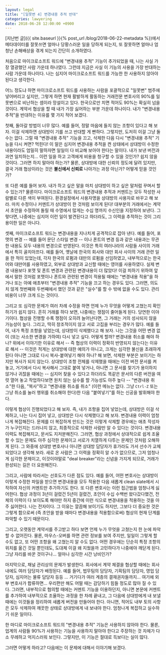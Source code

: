 ```yaml
---
layout: legal
title: "[일못변 4] 변경내용 추적 반대"
categories: lawyering
date: 2018-06-28 12:00:00 +0900
---
```


[지난번 글]({{ site.baseurl }}{% post_url /blog/2018-06-22-metadata %})에서 메타데이터를 잘못쓰면 얼마나 당황스러운 일을 당하게 되는지, 또 잘못하면 얼마나 엄청난 손해배상을 겪게 되는지 간단히 소개하였다. 

처음으로 마이크로소프트 워드에 "변경내용 추적" 기능이 추가되었을 때, 나는 사실 가장 열광했던 사람 가운데 하나였다. 그런데 지금은 사실 이 기능의 사용을 가장 반대하는 사람 가운데 하나이다. 나는 심지어 마이크로소프트 워드를 가능한 한 사용하지 않아야 된다고 생각한다.

어느 정도냐 하면 마이크로소프트 워드를 사용하는 사람을 포괄적으로 "일못변" 범주에 넣어버리고 싶지만, 그렇게 하면 현재 활발하게 활동하는 거래전문 변호사의 90%를 일못변으로 비난하는 셈이라 망설이고 있다. 한국으로만 치면 적어도 90%는 확실히 넘을 것이다. 계약서 협상을 할 때 내가 가장 싫어하는 부분 가운데 하나이다. 내가 "변경내용 추적"을 반대하는 이유를 몇 가지 적어 보겠다.

첫째, 돌아갈 방법이 너무 많다. 예를 들어, 정말 마음에 들지 않는 조항이 있다고 해 보자. 이걸 삭제하면 상대방이 기를 쓰고 반대할 게 빤하다. 그렇지만, 도저히 이걸 그냥 둘 수는 없다. 그럴 때 "변경내용 추적" 기능을 끄고, 삭제한 다음 다시 "변경내용 추적" 기능을 다시 켜면? 먹힌다! 이 말은 심지어 변경내용 추적을 켠 상태에서 상대방이 수정한 내용이라도 엄밀히 말하자면 일일이 다 비교해 보아야 한다는 말이다. 내가 보낸 버전과 과연 일치하는지... 이런 일을 하고 고객에게 비용을 청구할 수 있을 것인가? 쉽지 않을 것이다. 그러면 하지 말아야 하는가? 물론, 상대방에 대한 신뢰의 정도에 달려 있지만, 결국 거래 협상이라는 것은 **불신에서 신뢰로** 나아가는 과정 아닌가? 어떻게 믿을 것인가?

또 다른 예를 들어 보자. 내가 하고 싶은 말을 마치 상대방이 하고 싶은 말처럼 꾸며서 할 수 있는가? 물론이다. 마이크로소프트 워드의 변경내용 추적과 커멘트는 모두 작성한 사람별로 다른 색이 부여된다. 환경설정에서 사용자명을 상대방의 사용자로 바꾸고 해 보라. 마치 수정이나 커멘트가 상대방이 한 것처럼 보이게 된다! 대부분의 거래에서는 계약서 초안을 수정하여 돌릴 때 수명에서 많게는 수십 명까지 수신인을 지정하여 보낸다. 그렇다면, 나중에는 심지어 이런 일이 발견된다고 하더라도, 그 이력을 추적하는 것이 그리 용이한 일은 아니다.

셋째, 마이크로소프트 워드는 변경내용을 지나치게 공격적으로 잡아 낸다. 예를 들어, 포맷의 변경 -- 예를 들어 문단 스타일 변경 -- 이나 폰트의 변경 등과 같은 내용과는 무관한 내용도 모두 내용의 변경으로 반영된다. 이것은 특히 여러나라의 사람들 사이의 거래에서 특히 골치아프다. 예를 들어, 옛날에 한국의 회사와 대만 회사 사이의 거래 관련 일을 한 적이 있었는데, 각자 한국의 로펌과 대만의 로펌을 선임하였고, 내부적으로는 한국어와 대만어를 사용하였고, 외부로 상대방과 교신할 때에는 영어를 사용하였다. 실제 변경 내용보다 포맷 및 폰트 변경과 관련된 변경내용이 더 많았다! 이걸 피하기 위하여 앞에서 말한 것처럼 포맷이나 폰트와 관련된 변경이 적용될 때에는 "변경내용 적용"을 하거나 또는 아예 애초부터 "변경내용 추적" 기능을 끄고 하는 경우도 있다. 그러면, 의도치 않게 첫번째와 두번째에서 했던 것과 같은 "실수"를 할 수 밖에 없을 수도 있다. 관리비용이 너무 크게 드는 것이다.

그리고 또 심각한 문제가 여러 차례 수정을 하면 언제 누가 무엇을 어떻게 고쳤는지 확인하기가 쉽지 않다. 흔히 거래를 하다 보면, 나중에는 쟁점이 줄어들게 된다. 당연한 이야기이다. 협상을 진행할 수록 쟁점이 오히려 늘어난다면, 그 거래는 거의 성사되지 않을 가능성이 높다. 그리고, 딱히 창조적이지 않고 서로 고집을 부리는 경우가 많다. 예를 들어, 내가 특정 조항을 넣었는데, 상대방이 삭제했다고 해 보자. 나는 그것을 어떤 변경 없이 (또는 사소한 변경을 가하여) 다시 넣고 싶다. 어떻게 할까? 변경내용 취소를 해야 하나? 위에서 이야기한 이유로 해서 -- 즉 협상의 이력이 정확히 반영되지 않는다는 이유로 해서 -- 이것은 적게는 상대방에 대한 예의가 아니고, 크게는 심각한 불신을 초래햐게 된다 아니면 그대로 다시 복사-붙여넣기 해야 하나? 해 보면, 삭제한 부분은 보이기는 하지만 복사가 되지 않는다. 상대방이 조항 전체를 삭제했을 때에는 이전 버전 문서를 켜 놓고, 거기에서 다시 복사해서 그대로 붙여 넣거나, 아니면 그 문서를 찾기가 용이하지 않거나 귀찮을 때에는 -- 심지어 찾을 수 있다고 하더라도 똑같은 문서의 다른 버전을 여럿 열어 놓고 작업하다보면 원치 않는 실수를 할 가능성도 아주 높다 -- "변경내용 취소"한 다음, "복사"하고 "변경내용 취소를 취소" (이런 메뉴는 없다. 그냥 `Ctrl-Z` 또는 그냥 취소를 눌러 행위를 취소해야 한다)한 다음 "붙여넣기"를 하는 신공을 발휘해야 한다.

이렇게 협상이 진행되었다고 해 보자. 즉, 내가 조항을 집어 넣었는데, 상대방은 이걸 삭제하고, 나는 다시 집어 넣고, 상대방은 다시 삭제했다고 해 보자. 변경내용 이력이 엄청나게 복잡해진다. 문제를 더 복잡하게 만드는 것은 이렇게 삭제할 경우에는 애초 작성자가 누구인지는 드러나지 않고, 최종적으로 삭제한 사람만 알 수 있다는 것이다. 변경내용 이력도 복잡해지고, 문서도 지저분해진다. 그러면, 협상 과정에서 상대적으로 쉽게 조율할 수 있는 문제도 아주 심각한 문제이고 서로가 치열하게 다투는 문제인 것처럼 오해하게 된다. 그 와중에 상대방 변호사나 아니면 상대방 담당자가 휴가라도 가서 선수가 교체되었다고 생각해 보라. 새로 온 사람은 그 이력을 정확히 알 수가 없으므로, 그저 엄청나게 심각한 문제이고, 이것이야말로 "deal breaker"라는 신념을 가지게 되므로, 거래가 완성되는 길은 더 요원해진다.

그리고, 사람에 따라서는 선호도가 다른 점도 있다. 예를 들어, 어떤 변호사는 상대방이 이렇게 수정한 파일을 받으면 변경내용을 모두 적용한 다음 새롭게 clean slate에서 시작하여 자신의 커멘트만 추가하기도 한다. 또 다른 변호사는 이런 접근법을 엄청나게 싫어한다. 협상 과정이 3년이 걸렸건 5년이 걸렸건, 초안이 수십 수백번 왔다갔다했건, 전체의 이력이 다 보이도록 해야만 하지 중간에 이런 식으로 변경내용을 적용하는 것을 아주 싫어한다. 나는 전자이다. 그 이유는 깔끔해 보이기도 하지만, 그보다 더 중요한 것은 그렇게 함으로써 (즉 초안을 받을 때마다 변경내용을 적용함으로써) 협상의 현재 단계를 파악할 수 있기 때문이다.

그리고, 오랫동안 계약서를 주고받고 하다 보면 언제 누가 무엇을 고쳤는지 한 눈에 파악할 수 없어진다. 물론, 마우스-오버를 하면 관련 정보를 보여 주지만, 일일이 그렇게 할 수도 없고, 또 어떤 조항을 왜 고쳤는지 알 수도 없다. 어떤 경우에는 단순히 특정 조항의 위치를 옮긴 것일 뿐인데도, 도대체 이걸 왜 지웠을까 고민하다가 나중에야 깨닫게 된다. 그냥 자리를 바꾼 것이구나... 얼마나 심각한 시간 낭비인가?

마지막으로, 채널 관리상의 문제가 발생한다. 회사에서 계약 체결을 협상할 때에는 회사 내에도 여러 담당자가 배정된다. 예를 들어, 법무팀의 담당자, 기획팀의 담당자, 영업 담당자, 심지어는 물류 담당자 등등 ... 거기다가 여러 계층의 결재권자들까지... 여기에 외부 변호사가 합류하면... 우리편만 해도 어떨 때는 감당하기 힘들 정도로 많아 질 수 있다. 그러면, 내부적으로 협의할 때에는 커멘트 기능을 이용하던지, 아니면 본문에 커멘트를 추가하여 내부적으로 조율하는 과정을 한 차례 끝내고, 그 다음에 상대방에게 내 보낼 때에는 이것들을 정리하여 새롭게 버전을 만들어야 한다. 아니면, 적어도 내부 토의 사항은 모두 삭제하여 깨끗한 상태로 상대방에게 내 보내야 한다. 엄청나게 복잡하고 실수하기 쉬운 일이다.

한 마디로 마이크로소프트 워드의 "변경내용 추적" 기능은 사용하지 않아야 한다. 물론, 업계의 사람들 90%가 사용하는 기능을 사용하지 말아야 한다고 주장하는 것 자체가 다소 무례하고 억지스러워 보인다. 그렇지만, 이 기능은 절대로 득보다는 실이 많다. 

그러면 어떻게 하라고? 다음에는 이 문제에 대해서 이야기해 보겠다.
